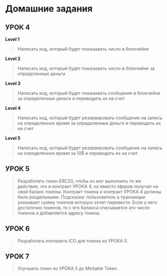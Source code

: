 # Домашние задания

## УРОК 4

**Level 1**
> Написать код, который будет показывать число в блокчейне

**Level 2**
> Написать код, который будет показывать число в блокчейне за определенные деньги

**Level 3**
> Написать код, который будет показывать сообщение в блокчейне за определенные деньги и переводить их на счет 

**Level 4**
> Написать код, который будет резервировать сообщение на запись на определенное время за определенные деньги и переводить их на счет 

**Level 5**
> Написать код, который будет резервировать сообщение на запись на определенное время за 10$ и переводить их на счет

## УРОК 5

> Разработать токен ERC20, чтобы он мог выполнять те же действия, что и контракт УРОКА 4, но вместо эфиров получал на свой баланс токены. Контракт токена и контракт УРОКА 4 должны быть раздельными. Подсказка: пользователь в транзакции указывает сумму токенов которую хочет перевести. Если у него достаточно токенов, то с его баланса списывается это число токенов и добавляется адресу токена.

## УРОК 6

> Разработать контракта ICO для токена из УРОКА 5.

## УРОК 7

> Улучшить токен из УРОКА 5 до Mintable Token.
